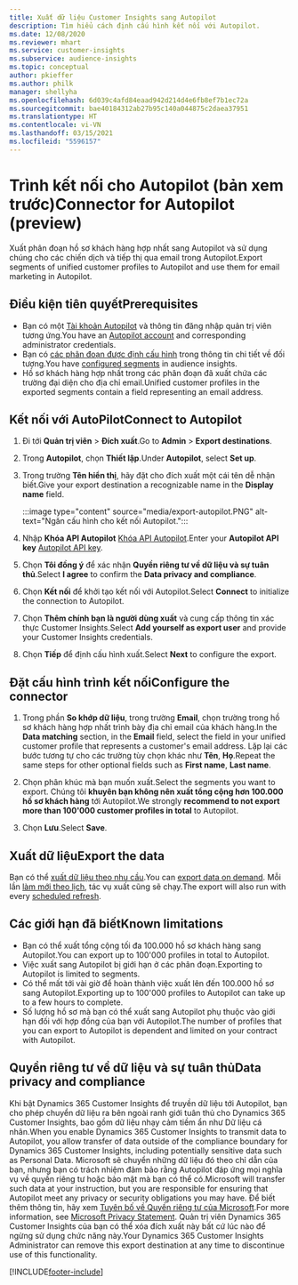 ```yaml
---
title: Xuất dữ liệu Customer Insights sang Autopilot
description: Tìm hiểu cách định cấu hình kết nối với Autopilot.
ms.date: 12/08/2020
ms.reviewer: mhart
ms.service: customer-insights
ms.subservice: audience-insights
ms.topic: conceptual
author: pkieffer
ms.author: philk
manager: shellyha
ms.openlocfilehash: 6d039c4afd84eaad942d214d4e6fb8ef7b1ec72a
ms.sourcegitcommit: bae40184312ab27b95c140a044875c2daea37951
ms.translationtype: HT
ms.contentlocale: vi-VN
ms.lasthandoff: 03/15/2021
ms.locfileid: "5596157"
---
```

# <a name="connector-for-autopilot-preview"></a><span data-ttu-id="fc5ea-103">Trình kết nối cho Autopilot (bản xem trước)</span><span class="sxs-lookup"><span data-stu-id="fc5ea-103">Connector for Autopilot (preview)</span></span>

<span data-ttu-id="fc5ea-104">Xuất phân đoạn hồ sơ khách hàng hợp nhất sang Autopilot và sử dụng chúng cho các chiến dịch và tiếp thị qua email trong Autopilot.</span><span class="sxs-lookup"><span data-stu-id="fc5ea-104">Export segments of unified customer profiles to Autopilot and use them for email marketing in Autopilot.</span></span> 

## <a name="prerequisites"></a><span data-ttu-id="fc5ea-105">Điều kiện tiên quyết</span><span class="sxs-lookup"><span data-stu-id="fc5ea-105">Prerequisites</span></span>

-   <span data-ttu-id="fc5ea-106">Bạn có một [Tài khoản Autopilot](https://www.autopilothq.com/) và thông tin đăng nhập quản trị viên tương ứng.</span><span class="sxs-lookup"><span data-stu-id="fc5ea-106">You have an [Autopilot account](https://www.autopilothq.com/) and corresponding administrator credentials.</span></span>
-   <span data-ttu-id="fc5ea-107">Bạn có [các phân đoạn được định cấu hình](segments.md) trong thông tin chi tiết về đối tượng.</span><span class="sxs-lookup"><span data-stu-id="fc5ea-107">You have [configured segments](segments.md) in audience insights.</span></span>
-   <span data-ttu-id="fc5ea-108">Hồ sơ khách hàng hợp nhất trong các phân đoạn đã xuất chứa các trường đại diện cho địa chỉ email.</span><span class="sxs-lookup"><span data-stu-id="fc5ea-108">Unified customer profiles in the exported segments contain a field representing an email address.</span></span>

## <a name="connect-to-autopilot"></a><span data-ttu-id="fc5ea-109">Kết nối với AutoPilot</span><span class="sxs-lookup"><span data-stu-id="fc5ea-109">Connect to Autopilot</span></span>

1. <span data-ttu-id="fc5ea-110">Đi tới **Quản trị viên** > **Đích xuất**.</span><span class="sxs-lookup"><span data-stu-id="fc5ea-110">Go to **Admin** > **Export destinations**.</span></span>

1. <span data-ttu-id="fc5ea-111">Trong **Autopilot**, chọn **Thiết lập**.</span><span class="sxs-lookup"><span data-stu-id="fc5ea-111">Under **Autopilot**, select **Set up**.</span></span>

1. <span data-ttu-id="fc5ea-112">Trong trường **Tên hiển thị**, hãy đặt cho đích xuất một cái tên dễ nhận biết.</span><span class="sxs-lookup"><span data-stu-id="fc5ea-112">Give your export destination a recognizable name in the **Display name** field.</span></span>

   :::image type="content" source="media/export-autopilot.PNG" alt-text="Ngăn cấu hình cho kết nối Autopilot.":::

1. <span data-ttu-id="fc5ea-114">Nhập **Khóa API Autopilot** [Khóa API Autopilot](https://autopilot.docs.apiary.io/#).</span><span class="sxs-lookup"><span data-stu-id="fc5ea-114">Enter your **Autopilot API key** [Autopilot API key](https://autopilot.docs.apiary.io/#).</span></span>

1. <span data-ttu-id="fc5ea-115">Chọn **Tôi đồng ý** để xác nhận **Quyền riêng tư về dữ liệu và sự tuân thủ**.</span><span class="sxs-lookup"><span data-stu-id="fc5ea-115">Select **I agree** to confirm the **Data privacy and compliance**.</span></span>

1. <span data-ttu-id="fc5ea-116">Chọn **Kết nối** để khởi tạo kết nối với Autopilot.</span><span class="sxs-lookup"><span data-stu-id="fc5ea-116">Select **Connect** to initialize the connection to Autopilot.</span></span>

1. <span data-ttu-id="fc5ea-117">Chọn **Thêm chính bạn là người dùng xuất** và cung cấp thông tin xác thực Customer Insights.</span><span class="sxs-lookup"><span data-stu-id="fc5ea-117">Select **Add yourself as export user** and provide your Customer Insights credentials.</span></span>

1. <span data-ttu-id="fc5ea-118">Chọn **Tiếp** để định cấu hình xuất.</span><span class="sxs-lookup"><span data-stu-id="fc5ea-118">Select **Next** to configure the export.</span></span>

## <a name="configure-the-connector"></a><span data-ttu-id="fc5ea-119">Đặt cấu hình trình kết nối</span><span class="sxs-lookup"><span data-stu-id="fc5ea-119">Configure the connector</span></span>

1. <span data-ttu-id="fc5ea-120">Trong phần **So khớp dữ liệu**, trong trường **Email**, chọn trường trong hồ sơ khách hàng hợp nhất trình bày địa chỉ email của khách hàng.</span><span class="sxs-lookup"><span data-stu-id="fc5ea-120">In the **Data matching** section, in the **Email** field, select the field in your unified customer profile that represents a customer's email address.</span></span> <span data-ttu-id="fc5ea-121">Lặp lại các bước tương tự cho các trường tùy chọn khác như **Tên**, **Họ**.</span><span class="sxs-lookup"><span data-stu-id="fc5ea-121">Repeat the same steps for other optional fields such as **First name**, **Last name**.</span></span>

1. <span data-ttu-id="fc5ea-122">Chọn phân khúc mà bạn muốn xuất.</span><span class="sxs-lookup"><span data-stu-id="fc5ea-122">Select the segments you want to export.</span></span> <span data-ttu-id="fc5ea-123">Chúng tôi **khuyên bạn không nên xuất tổng cộng hơn 100.000 hồ sơ khách hàng** tới Autopilot.</span><span class="sxs-lookup"><span data-stu-id="fc5ea-123">We strongly **recommend to not export more than 100'000 customer profiles in total** to Autopilot.</span></span> 

1. <span data-ttu-id="fc5ea-124">Chọn **Lưu**.</span><span class="sxs-lookup"><span data-stu-id="fc5ea-124">Select **Save**.</span></span>

## <a name="export-the-data"></a><span data-ttu-id="fc5ea-125">Xuất dữ liệu</span><span class="sxs-lookup"><span data-stu-id="fc5ea-125">Export the data</span></span>

<span data-ttu-id="fc5ea-126">Bạn có thể [xuất dữ liệu theo nhu cầu](export-destinations.md).</span><span class="sxs-lookup"><span data-stu-id="fc5ea-126">You can [export data on demand](export-destinations.md).</span></span> <span data-ttu-id="fc5ea-127">Mỗi lần [làm mới theo lịch](system.md#schedule-tab), tác vụ xuất cũng sẽ chạy.</span><span class="sxs-lookup"><span data-stu-id="fc5ea-127">The export will also run with every [scheduled refresh](system.md#schedule-tab).</span></span>

## <a name="known-limitations"></a><span data-ttu-id="fc5ea-128">Các giới hạn đã biết</span><span class="sxs-lookup"><span data-stu-id="fc5ea-128">Known limitations</span></span>

- <span data-ttu-id="fc5ea-129">Bạn có thể xuất tổng cộng tối đa 100.000 hồ sơ khách hàng sang Autopilot.</span><span class="sxs-lookup"><span data-stu-id="fc5ea-129">You can export up to 100'000 profiles in total to Autopilot.</span></span>
- <span data-ttu-id="fc5ea-130">Việc xuất sang Autopilot bị giới hạn ở các phân đoạn.</span><span class="sxs-lookup"><span data-stu-id="fc5ea-130">Exporting to Autopilot is limited to segments.</span></span>
- <span data-ttu-id="fc5ea-131">Có thể mất tới vài giờ để hoàn thành việc xuất lên đến 100.000 hồ sơ sang Autopilot.</span><span class="sxs-lookup"><span data-stu-id="fc5ea-131">Exporting up to 100'000 profiles to Autopilot can take up to a few hours to complete.</span></span> 
- <span data-ttu-id="fc5ea-132">Số lượng hồ sơ mà bạn có thể xuất sang Autopilot phụ thuộc vào giới hạn đối với hợp đồng của bạn với Autopilot.</span><span class="sxs-lookup"><span data-stu-id="fc5ea-132">The number of profiles that you can export to Autopilot is dependent and limited on your contract with Autopilot.</span></span>

## <a name="data-privacy-and-compliance"></a><span data-ttu-id="fc5ea-133">Quyền riêng tư về dữ liệu và sự tuân thủ</span><span class="sxs-lookup"><span data-stu-id="fc5ea-133">Data privacy and compliance</span></span>

<span data-ttu-id="fc5ea-134">Khi bật Dynamics 365 Customer Insights để truyền dữ liệu tới Autopilot, bạn cho phép chuyển dữ liệu ra bên ngoài ranh giới tuân thủ cho Dynamics 365 Customer Insights, bao gồm dữ liệu nhạy cảm tiềm ẩn như Dữ liệu cá nhân.</span><span class="sxs-lookup"><span data-stu-id="fc5ea-134">When you enable Dynamics 365 Customer Insights to transmit data to Autopilot, you allow transfer of data outside of the compliance boundary for Dynamics 365 Customer Insights, including potentially sensitive data such as Personal Data.</span></span> <span data-ttu-id="fc5ea-135">Microsoft sẽ chuyển những dữ liệu đó theo chỉ dẫn của bạn, nhưng bạn có trách nhiệm đảm bảo rằng Autopilot đáp ứng mọi nghĩa vụ về quyền riêng tư hoặc bảo mật mà bạn có thể có.</span><span class="sxs-lookup"><span data-stu-id="fc5ea-135">Microsoft will transfer such data at your instruction, but you are responsible for ensuring that Autopilot meet any privacy or security obligations you may have.</span></span> <span data-ttu-id="fc5ea-136">Để biết thêm thông tin, hãy xem [Tuyên bố về Quyền riêng tư của Microsoft](https://go.microsoft.com/fwlink/?linkid=396732).</span><span class="sxs-lookup"><span data-stu-id="fc5ea-136">For more information, see [Microsoft Privacy Statement](https://go.microsoft.com/fwlink/?linkid=396732).</span></span>
<span data-ttu-id="fc5ea-137">Quản trị viên Dynamics 365 Customer Insights của bạn có thể xóa đích xuất này bất cứ lúc nào để ngừng sử dụng chức năng này.</span><span class="sxs-lookup"><span data-stu-id="fc5ea-137">Your Dynamics 365 Customer Insights Administrator can remove this export destination at any time to discontinue use of this functionality.</span></span>


[!INCLUDE[footer-include](../includes/footer-banner.md)]